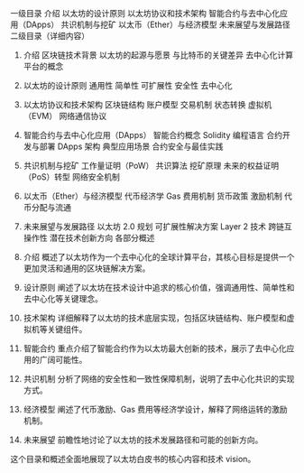 一级目录
介绍
以太坊的设计原则
以太坊协议和技术架构
智能合约与去中心化应用（DApps）
共识机制与挖矿
以太币（Ether）与经济模型
未来展望与发展路径
二级目录（详细内容）
1. 介绍
区块链技术背景
以太坊的起源与愿景
与比特币的关键差异
去中心化计算平台的概念
2. 以太坊的设计原则
通用性
简单性
可扩展性
安全性
去中心化
3. 以太坊协议和技术架构
区块链结构
账户模型
交易机制
状态转换
虚拟机（EVM）
网络通信协议
4. 智能合约与去中心化应用（DApps）
智能合约概念
Solidity 编程语言
合约开发与部署
DApps 架构
典型应用场景
合约安全与最佳实践
5. 共识机制与挖矿
工作量证明（PoW）
共识算法
挖矿原理
未来的权益证明（PoS）转型
网络安全机制
6. 以太币（Ether）与经济模型
代币经济学
Gas 费用机制
货币政策
激励机制
代币分配与流通
7. 未来展望与发展路径
以太坊 2.0 规划
可扩展性解决方案
Layer 2 技术
跨链互操作性
潜在技术创新方向
各部分概述
1. 介绍
概述了以太坊作为一个去中心化的全球计算平台，其核心目标是提供一个更加灵活和通用的区块链解决方案。

2. 设计原则
阐述了以太坊在技术设计中追求的核心价值，强调通用性、简单性和去中心化等关键理念。

3. 技术架构
详细解释了以太坊的技术底层实现，包括区块链结构、账户模型和虚拟机等关键组件。

4. 智能合约
重点介绍了智能合约作为以太坊最大创新的技术，展示了去中心化应用的广阔可能性。

5. 共识机制
分析了网络的安全性和一致性保障机制，说明了去中心化共识的实现方式。

6. 经济模型
阐述了代币激励、Gas 费用等经济学设计，解释了网络运转的激励机制。

7. 未来展望
前瞻性地讨论了以太坊的技术发展路径和可能的创新方向。

这个目录和概述全面地展现了以太坊白皮书的核心内容和技术 vision。